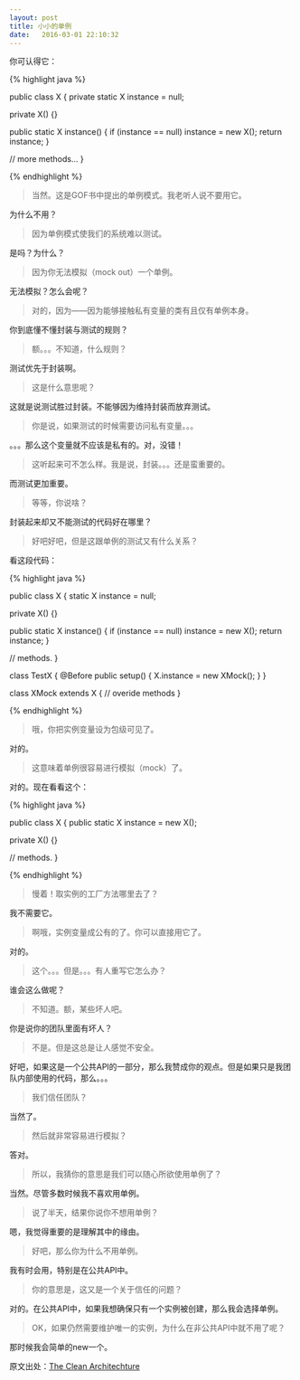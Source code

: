 ```yaml
---
layout: post
title: 小小的单例
date:   2016-03-01 22:10:32
---
```


你可认得它：

{% highlight java %}

public class X {
  private static X instance = null;

  private X() {}

  public static X instance() {
    if (instance == null)
      instance = new X();
    return instance;
  }

  // more methods...
}

{% endhighlight %}

> 当然。这是GOF书中提出的单例模式。我老听人说不要用它。

为什么不用？

> 因为单例模式使我们的系统难以测试。

是吗？为什么？

> 因为你无法模拟（mock out）一个单例。

无法模拟？怎么会呢？

> 对的，因为——因为能够接触私有变量的类有且仅有单例本身。

你到底懂不懂封装与测试的规则？

> 额。。。不知道，什么规则？

测试优先于封装啊。

> 这是什么意思呢？

这就是说测试胜过封装。不能够因为维持封装而放弃测试。

> 你是说，如果测试的时候需要访问私有变量。。。

。。。那么这个变量就不应该是私有的。对，没错！

> 这听起来可不怎么样。我是说，封装。。。还是蛮重要的。

而测试更加重要。

> 等等，你说啥？

封装起来却又不能测试的代码好在哪里？

> 好吧好吧，但是这跟单例的测试又有什么关系？

看这段代码：

{% highlight java %}

public class X {
  static X instance = null;

  private X() {}

  public static X instance() {
    if (instance == null)
      instance = new X();
    return instance;
  }

  // methods.
}

class TestX {
  @Before
  public setup() {
    X.instance = new XMock();
  }
}

class XMock extends X {
    // overide methods
}

{% endhighlight %}

> 哦，你把实例变量设为包级可见了。

对的。

> 这意味着单例很容易进行模拟（mock）了。

对的。现在看看这个：

{% highlight java %}

public class X {
  public static X instance = new X();

  private X() {}

  // methods.
}

{% endhighlight %}

> 慢着！取实例的工厂方法哪里去了？

我不需要它。

> 啊哦，实例变量成公有的了。你可以直接用它了。

对的。

> 这个。。。但是。。。有人重写它怎么办？

谁会这么做呢？

> 不知道。额，某些坏人吧。

你是说你的团队里面有坏人？

> 不是。但是这总是让人感觉不安全。

好吧，如果这是一个公共API的一部分，那么我赞成你的观点。但是如果只是我团队内部使用的代码，那么。。。

> 我们信任团队？

当然了。

> 然后就非常容易进行模拟？

答对。

> 所以，我猜你的意思是我们可以随心所欲使用单例了？

当然。尽管多数时候我不喜欢用单例。

> 说了半天，结果你说你不想用单例？

嗯，我觉得重要的是理解其中的缘由。

> 好吧，那么你为什么不用单例。

我有时会用，特别是在公共API中。

> 你的意思是，这又是一个关于信任的问题？

对的。在公共API中，如果我想确保只有一个实例被创建，那么我会选择单例。

> OK，如果仍然需要维护唯一的实例，为什么在非公共API中就不用了呢？

那时候我会简单的new一个。

原文出处：[The Clean Architechture](http://blog.8thlight.com/uncle-bob/2012/08/13/the-clean-architecture.html)
